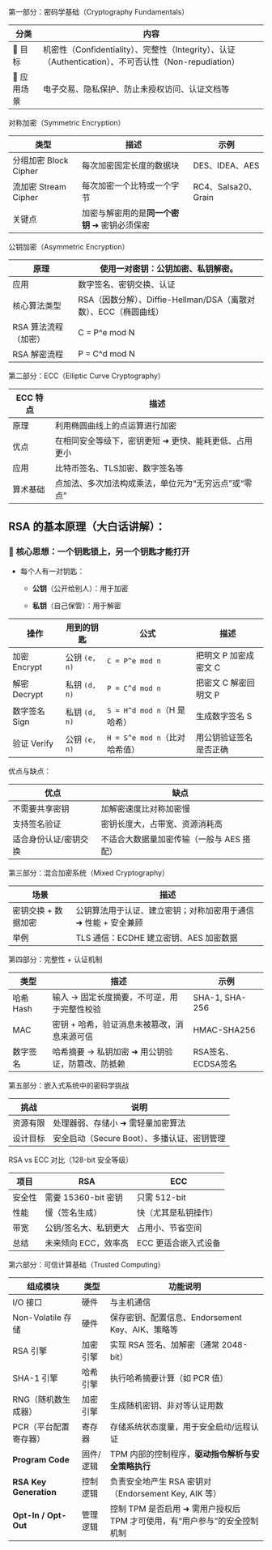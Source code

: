 第一部分：密码学基础（Cryptography Fundamentals）

| 分类      | 内容                                                                            |
| ------- | ----------------------------------------------------------------------------- |
| 📌 目标   | 机密性（Confidentiality）、完整性（Integrity）、认证（Authentication）、不可否认性（Non-repudiation） |
| 📌 应用场景 | 电子交易、隐私保护、防止未授权访问、认证文档等                                                       |

对称加密（Symmetric Encryption）

|类型|描述|示例|
|---|---|---|
|分组加密 Block Cipher|每次加密固定长度的数据块|DES、IDEA、AES|
|流加密 Stream Cipher|每次加密一个比特或一个字节|RC4、Salsa20、Grain|
|关键点|加密与解密用的是**同一个密钥** ➜ 密钥必须保密||

公钥加密（Asymmetric Encryption）

|原理|使用一对密钥：公钥加密、私钥解密。|
|---|---|
|应用|数字签名、密钥交换、认证|
|核心算法类型|RSA（因数分解）、Diffie-Hellman/DSA（离散对数）、ECC（椭圆曲线）|
|RSA 算法流程（加密）|C = P^e mod N|
|RSA 解密流程|P = C^d mod N|

第二部分：ECC（Elliptic Curve Cryptography）


| ECC 特点 | 描述                           |
| ------ | ---------------------------- |
| 原理     | 利用椭圆曲线上的点运算进行加密              |
| 优点     | 在相同安全等级下，密钥更短 ➜ 更快、能耗更低、占用更小 |
| 应用     | 比特币签名、TLS加密、数字签名等            |
| 算术基础   | 点加法、多次加法构成乘法，单位元为“无穷远点”或“零点” |


## RSA 的基本原理（大白话讲解）：

### 🔑 **核心思想：一个钥匙锁上，另一个钥匙才能打开**

- 每个人有一对钥匙：
    
    - **公钥**（公开给别人）：用于加密
        
    - **私钥**（自己保管）：用于解密


|操作|用到的钥匙|公式|描述|
|---|---|---|---|
|加密 Encrypt|公钥 `(e, n)`|`C = P^e mod n`|把明文 P 加密成密文 C|
|解密 Decrypt|私钥 `(d, n)`|`P = C^d mod n`|把密文 C 解密回明文 P|
|数字签名 Sign|私钥 `(d, n)`|`S = H^d mod n`（H 是哈希）|生成数字签名 S|
|验证 Verify|公钥 `(e, n)`|`H = S^e mod n`（比对哈希值）|用公钥验证签名是否正确|
优点与缺点：

|优点|缺点|
|---|---|
|不需要共享密钥|加解密速度比对称加密慢|
|支持签名验证|密钥长度大，占带宽、资源消耗高|
|适合身份认证/密钥交换|不适合大数据量加密传输（一般与 AES 搭配）|





第三部分：混合加密系统（Mixed Cryptography）

|场景|描述|
|---|---|
|密钥交换 + 数据加密|公钥算法用于认证、建立密钥；对称加密用于通信 ➜ 性能 + 安全兼顾|
|举例|TLS 通信：ECDHE 建立密钥、AES 加密数据|



第四部分：完整性 + 认证机制

|类型|描述|示例|
|---|---|---|
|哈希 Hash|输入 → 固定长度摘要，不可逆，用于完整性校验|SHA-1, SHA-256|
|MAC|密钥 + 哈希，验证消息未被篡改，消息来源可信|HMAC-SHA256|
|数字签名|哈希摘要 → 私钥加密 ➜ 用公钥验证，防篡改、防抵赖|RSA签名、ECDSA签名|



第五部分：嵌入式系统中的密码学挑战


|挑战|说明|
|---|---|
|资源有限|处理器弱、存储小 ➜ 需轻量加密算法|
|设计目标|安全启动（Secure Boot）、多播认证、密钥管理|



RSA vs ECC 对比（128-bit 安全等级）

|项目|RSA|ECC|
|---|---|---|
|安全性|需要 15360-bit 密钥|只需 512-bit|
|性能|慢（签名生成）|快（尤其是私钥操作）|
|带宽|公钥/签名大、私钥更大|占用小、节省空间|
|总结|未来倾向 ECC，效率高|ECC 更适合嵌入式设备|


第六部分：可信计算基础（Trusted Computing）



|组成模块|类型|功能说明|
|---|---|---|
|I/O 接口|硬件|与主机通信|
|Non-Volatile 存储|硬件|保存密钥、配置信息、Endorsement Key、AIK、策略等|
|RSA 引擎|加密引擎|实现 RSA 签名、加解密（通常 2048-bit）|
|SHA-1 引擎|哈希引擎|执行哈希摘要计算（如 PCR 值）|
|RNG（随机数生成器）|加密引擎|生成随机密钥、非对等认证用数|
|PCR（平台配置寄存器）|寄存器|存储系统状态度量，用于安全启动/远程认证|
|**Program Code**|固件/逻辑|TPM 内部的控制程序，**驱动指令解析与安全策略执行**|
|**RSA Key Generation**|控制逻辑|负责安全地产生 RSA 密钥对（Endorsement Key, AIK 等）|
|**Opt-In / Opt-Out**|管理逻辑|控制 TPM 是否启用 ➜ 需用户授权后 TPM 才可使用，有“用户参与”的安全控制机制|
























